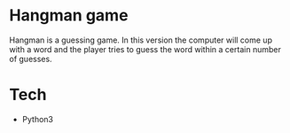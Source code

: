 # Hangman game
Hangman is a guessing game. In this version the computer will come up with a word and the player tries to guess the word within a certain number of guesses.

# Tech
- Python3
